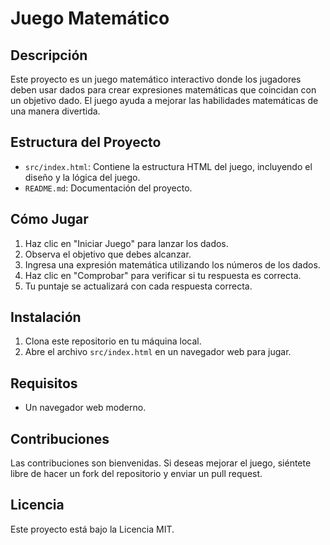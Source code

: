 # Juego Matemático

## Descripción
Este proyecto es un juego matemático interactivo donde los jugadores deben usar dados para crear expresiones matemáticas que coincidan con un objetivo dado. El juego ayuda a mejorar las habilidades matemáticas de una manera divertida.

## Estructura del Proyecto
- `src/index.html`: Contiene la estructura HTML del juego, incluyendo el diseño y la lógica del juego.
- `README.md`: Documentación del proyecto.

## Cómo Jugar
1. Haz clic en "Iniciar Juego" para lanzar los dados.
2. Observa el objetivo que debes alcanzar.
3. Ingresa una expresión matemática utilizando los números de los dados.
4. Haz clic en "Comprobar" para verificar si tu respuesta es correcta.
5. Tu puntaje se actualizará con cada respuesta correcta.

## Instalación
1. Clona este repositorio en tu máquina local.
2. Abre el archivo `src/index.html` en un navegador web para jugar.

## Requisitos
- Un navegador web moderno.

## Contribuciones
Las contribuciones son bienvenidas. Si deseas mejorar el juego, siéntete libre de hacer un fork del repositorio y enviar un pull request.

## Licencia
Este proyecto está bajo la Licencia MIT.